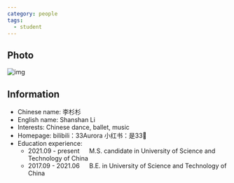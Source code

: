 ```yaml
---
category: people
tags:
  - student
---
```


## Photo

![img](https://user-images.githubusercontent.com/54491702/199134596-a8242e0e-de9e-4823-b752-a80a78ff1a2a.jpg)

## Information

- Chinese name: 李杉杉
- English name: Shanshan Li
- Interests: Chinese dance, ballet, music
- Homepage: bilibili：33Aurora 小红书：是33🦆
- Education experience:
    - 2021.09 - present  &emsp;  M.S. candidate in University of Science and Technology of China
    - 2017.09 - 2021.06  &emsp;  B.E. in University of Science and Technology of China
